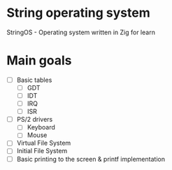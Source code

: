 # String operating system
StringOS - Operating system written in Zig for learn

# Main goals
- [ ] Basic tables
    - [ ] GDT
    - [ ] IDT
    - [ ] IRQ
    - [ ] ISR
- [ ] PS/2 drivers
    - [ ] Keyboard
    - [ ] Mouse
- [ ] Virtual File System
- [ ] Initial File System
- [ ] Basic printing to the screen & printf implementation
